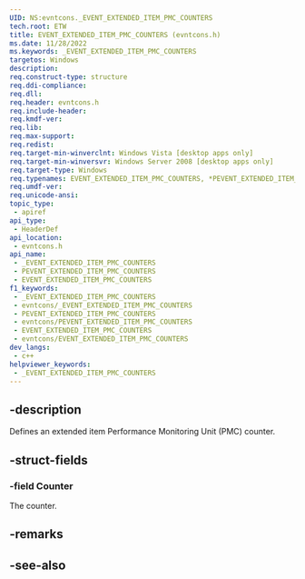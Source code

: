 ```yaml
---
UID: NS:evntcons._EVENT_EXTENDED_ITEM_PMC_COUNTERS
tech.root: ETW
title: EVENT_EXTENDED_ITEM_PMC_COUNTERS (evntcons.h)
ms.date: 11/28/2022
ms.keywords: _EVENT_EXTENDED_ITEM_PMC_COUNTERS
targetos: Windows
description: 
req.construct-type: structure
req.ddi-compliance: 
req.dll: 
req.header: evntcons.h
req.include-header: 
req.kmdf-ver: 
req.lib: 
req.max-support: 
req.redist: 
req.target-min-winverclnt: Windows Vista [desktop apps only]
req.target-min-winversvr: Windows Server 2008 [desktop apps only]
req.target-type: Windows
req.typenames: EVENT_EXTENDED_ITEM_PMC_COUNTERS, *PEVENT_EXTENDED_ITEM_PMC_COUNTERS
req.umdf-ver: 
req.unicode-ansi: 
topic_type:
 - apiref
api_type:
 - HeaderDef
api_location:
 - evntcons.h
api_name:
 - _EVENT_EXTENDED_ITEM_PMC_COUNTERS
 - PEVENT_EXTENDED_ITEM_PMC_COUNTERS
 - EVENT_EXTENDED_ITEM_PMC_COUNTERS
f1_keywords:
 - _EVENT_EXTENDED_ITEM_PMC_COUNTERS
 - evntcons/_EVENT_EXTENDED_ITEM_PMC_COUNTERS
 - PEVENT_EXTENDED_ITEM_PMC_COUNTERS
 - evntcons/PEVENT_EXTENDED_ITEM_PMC_COUNTERS
 - EVENT_EXTENDED_ITEM_PMC_COUNTERS
 - evntcons/EVENT_EXTENDED_ITEM_PMC_COUNTERS
dev_langs:
 - c++
helpviewer_keywords:
 - _EVENT_EXTENDED_ITEM_PMC_COUNTERS
---
```


## -description

Defines an extended item Performance Monitoring Unit (PMC) counter.

## -struct-fields

### -field Counter

The counter.

## -remarks

## -see-also
